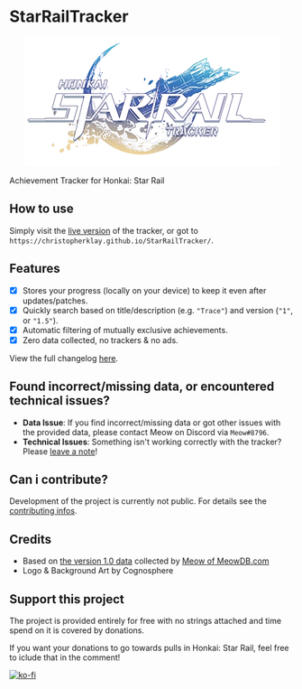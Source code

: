 # StarRailTracker

<p align="center">
  <img src="https://github.com/ChristopherKlay/StarRailTracker/blob/main/media/logo.png?raw=true"/>
</p>

Achievement Tracker for Honkai: Star Rail

## How to use
Simply visit the [live version](https://christopherklay.github.io/StarRailTracker/) of the tracker, or got to `https://christopherklay.github.io/StarRailTracker/`.

## Features
- [x] Stores your progress (locally on your device) to keep it even after updates/patches.
- [x] Quickly search based on title/description (e.g. `"Trace"`) and version (`"1"`, or `"1.5"`).
- [x] Automatic filtering of mutually exclusive achievements.
- [x] Zero data collected, no trackers & no ads.

View the full changelog [here](https://github.com/ChristopherKlay/StarRailTracker/blob/main/changelog.md).

## Found incorrect/missing data, or encountered technical issues?

* **Data  Issue**: If you find incorrect/missing data or got other issues with the provided data, please contact Meow on Discord via `Meow#8796`.
* **Technical Issues**: Something isn't working correctly with the tracker? Please [leave a note](https://github.com/ChristopherKlay/StarRailTracker/issues)!

## Can i contribute?
Development of the project is currently not public. For details see the [contributing infos](https://github.com/ChristopherKlay/StarRailTracker/blob/main/.github/contributing.md).

## Credits
* Based on [the version 1.0 data](https://docs.google.com/spreadsheets/d/1zewLHLp-WnpTnIT4TdbSoUvnCtAOq0_p__ZyFsJZAEg/edit#gid=0) collected by [Meow of MeowDB.com](https://meowdb.com/)
* Logo & Background Art by Cognosphere

## Support this project
The project is provided entirely for free with no strings attached and time spend on it is covered by donations.

If you want your donations to go towards pulls in Honkai: Star Rail, feel free to iclude that in the comment!

[![ko-fi](https://ko-fi.com/img/githubbutton_sm.svg)](https://ko-fi.com/B0B079EUW)
